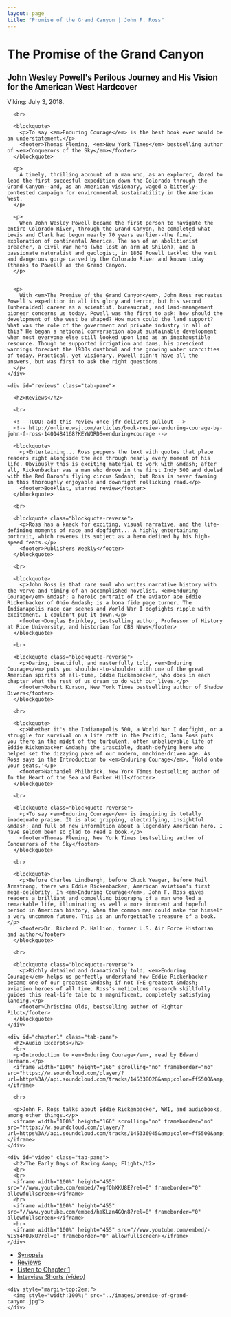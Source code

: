 ```yaml
---
layout: page
title: "Promise of the Grand Canyon | John F. Ross"
---
```


<div class="row">

  <div class="col-md-8 tab-content">
    <div id="synopsis" class="tab-pane active">
      <h1>
        The Promise of the Grand Canyon
      </h1>
      <h2 style="font-size:1.33em">
        John Wesley Powell's Perilous Journey and His Vision for the American West Hardcover
      </h2>
      <p>
        Viking: July 3, 2018.
      </p>

      <br>

      <blockquote>
        <p>To say <em>Enduring Courage</em> is the best book ever would be an understatement.</p>
        <footer>Thomas Fleming, <em>New York Times</em> bestselling author of <em>Conquerors of the Sky</em></footer>
      </blockquote>

      <p>
        A timely, thrilling account of a man who, as an explorer, dared to lead the first succesful expedition down the Colorado through the Grand Canyon--and, as an American visionary, waged a bitterly-contested campaign for environmental sustainability in the American West.
      </p>

      <p>
        When John Wesley Powell became the first person to navigate the entire Colorado River, through the Grand Canyon, he completed what Lewis and Clark had begun nearly 70 years earlier--the final exploration of continental America. The son of an abolitionist preacher, a Civil War hero (who lost an arm at Shiloh), and a passionate naturalist and geologist, in 1869 Powell tackled the vast and dangerous gorge carved by the Colorado River and known today (thanks to Powell) as the Grand Canyon.
      </p>


      <p>
        With <em>The Promise of the Grand Canyon</em>, John Ross recreates Powell's expedition in all its glory and terror, but his second (unheralded) career as a scientist, bureaucrat, and land-management pioneer concerns us today. Powell was the first to ask: how should the development of the west be shaped? How much could the land support? What was the role of the government and private industry in all of this? He began a national conversation about sustainable development when most everyone else still looked upon land as an inexhaustible resource. Though he supported irrigation and dams, his prescient warnings forecast the 1930s dustbowl and the growing water scarcities of today. Practical, yet visionary, Powell didn't have all the answers, but was first to ask the right questions.
      </p>
    </div>

    <div id="reviews" class="tab-pane">

      <h2>Reviews</h2>

      <br>

      <!-- TODO: add this review once jfr delivers pullout -->
      <!-- http://online.wsj.com/articles/book-review-enduring-courage-by-john-f-ross-1401484168?KEYWORDS=enduring+courage -->

      <blockquote>
        <p>Entertaining... Ross peppers the text with quotes that place readers right alongside the ace through nearly every moment of his life. Obviously this is exciting material to work with &mdash; after all, Rickenbacker was a man who drove in the first Indy 500 and dueled with the Red Baron's flying circus &mdash; but Ross is never fawning in this thoroughly enjoyable and downright rollicking read.</p>
        <footer>Booklist, starred review</footer>
      </blockquote>

      <br>

      <blockquote class="blockquote-reverse">
        <p>Ross has a knack for exciting, visual narrative, and the life-defining moments of race and dogfight... A highly entertaining portrait, which reveres its subject as a hero defined by his high-speed feats.</p>
        <footer>Publishers Weekly</footer>
      </blockquote>

      <br>

      <blockquote>
        <p>John Ross is that rare soul who writes narrative history with the verve and timing of an accomplished novelist. <em>Enduring Courage</em> &mdash; a heroic portrait of the aviator ace Eddie Rickenbacker of Ohio &mdash; is a bona fide page turner. The Indianapolis race car scenes and World War I dogfights ripple with excitement. I couldn't put it down.</p>
        <footer>Douglas Brinkley, bestselling author, Professor of History at Rice University, and historian for CBS News</footer>
      </blockquote>

      <br>

      <blockquote class="blockquote-reverse">
        <p>Daring, beautiful, and masterfully told, <em>Enduring Courage</em> puts you shoulder-to-shoulder with one of the great American spirits of all-time, Eddie Rickenbacker, who does in each chapter what the rest of us dream to do with our lives.</p>
        <footer>Robert Kurson, New York Times bestselling author of Shadow Divers</footer>
      </blockquote>

      <br>

      <blockquote>
        <p>Whether it's the Indianapolis 500, a World War I dogfight, or a struggle for survival on a life raft in the Pacific, John Ross puts you there in the midst of the turbulent, often unbelievable life of Eddie Rickenbacker &mdash; the irascible, death-defying hero who helped set the dizzying pace of our modern, machine-driven age. As Ross says in the Introduction to <em>Enduring Courage</em>, 'Hold onto your seats.'</p>
        <footer>Nathaniel Philbrick, New York Times bestselling author of In the Heart of the Sea and Bunker Hill</footer>
      </blockquote>

      <br>

      <blockquote class="blockquote-reverse">
        <p>To say <em>Enduring Courage</em> is inspiring is totally inadequate praise. It is also gripping, electrifying, insightful &mdash; and full of new information about a legendary American hero. I have seldom been so glad to read a book.</p>
        <footer>Thomas Fleming, New York Times bestselling author of Conquerors of the Sky</footer>
      </blockquote>

      <br>

      <blockquote>
        <p>Before Charles Lindbergh, before Chuck Yeager, before Neil Armstrong, there was Eddie Rickenbacker, American aviation's first mega-celebrity. In <em>Enduring Courage</em>, John F. Ross gives readers a brilliant and compelling biography of a man who led a remarkable life, illuminating as well a more innocent and hopeful period in American history, when the common man could make for himself a very uncommon future. This is an unforgettable treasure of a book.</p>
        <footer>Dr. Richard P. Hallion, former U.S. Air Force Historian and author</footer>
      </blockquote>

      <br>

      <blockquote class="blockquote-reverse">
        <p>Richly detailed and dramatically told, <em>Enduring Courage</em> helps us perfectly understand how Eddie Rickenbacker became one of our greatest &mdash; if not THE greatest &mdash; aviation heroes of all time. Ross's meticulous research skillfully guides this real-life tale to a magnificent, completely satisfying landing.</p>
        <footer>Christina Olds, bestselling author of Fighter Pilot</footer>
      </blockquote>
    </div>

    <div id="chapter1" class="tab-pane">
      <h2>Audio Excerpts</h2>
      <br>
      <p>Introduction to <em>Enduring Courage</em>, read by Edward Hermann.</p>
      <iframe width="100%" height="166" scrolling="no" frameborder="no" src="https://w.soundcloud.com/player/?url=https%3A//api.soundcloud.com/tracks/145338028&amp;color=ff5500&amp;auto_play=false&amp;hide_related=false&amp;show_artwork=true"></iframe>

      <hr>

      <p>John F. Ross talks about Eddie Rickenbacker, WWI, and audiobooks, among other things.</p>
      <iframe width="100%" height="166" scrolling="no" frameborder="no" src="https://w.soundcloud.com/player/?url=https%3A//api.soundcloud.com/tracks/145336945&amp;color=ff5500&amp;auto_play=false&amp;hide_related=false&amp;show_artwork=true"></iframe>
    </div>

    <div id="video" class="tab-pane">
      <h2>The Early Days of Racing &amp; Flight</h2>
      <br>
      <br>
      <iframe width="100%" height="455" src="//www.youtube.com/embed/7xgfQhXKU8E?rel=0" frameborder="0" allowfullscreen></iframe>
      <hr>
      <iframe width="100%" height="455" src="//www.youtube.com/embed/haKLzn4GQn8?rel=0" frameborder="0" allowfullscreen></iframe>
      <hr>
      <iframe width="100%" height="455" src="//www.youtube.com/embed/-WI5Y4hOJxU?rel=0" frameborder="0" allowfullscreen></iframe>
    </div>

  </div>

  <div class="col-md-4 tab-content">
    <ul class="nav nav-pills nav-stacked">
      <li class="active"><a href="#synopsis" data-toggle="tab">Synopsis</a></li>
      <li><a href="#reviews" data-toggle="tab">Reviews</a></li>
      <li><a href="#chapter1" data-toggle="tab">Listen to Chapter 1</a></li>
      <li><a href="#video" data-toggle="tab">Interview Shorts <em>(video)</em></a></li>
    </ul>

    <div style="margin-top:2em;">
      <img style="width:100%;" src="../images/promise-of-grand-canyon.jpg">
    </div>
  </div>
</div>

